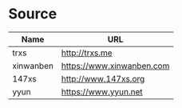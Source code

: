 
# Source


| Name         	| URL                         	|
|--------------	|-----------------------------	|
| trxs       	| http://trxs.me		      	|
| xinwanben     | https://www.xinwanben.com   	|
| 147xs     	| http://www.147xs.org	    	|
| yyun	     	| https://www.yyun.net	    	|

